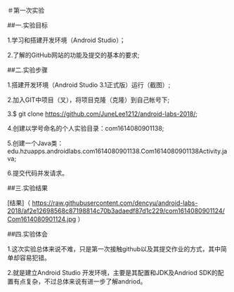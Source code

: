 ＃第一次实验

##一.实验目标

1.学习和搭建开发环境（Android Studio）；

2.了解的GitHub网站的功能及提交的基本的要求;

##二.实验步骤

1.搭建开发环境（Android Studio 3.1正式版）运行（截图）;

2.加入GIT中项目（叉），将项目克隆（克隆）到自己帐号下;

3.$ git clone https://github.com/JuneLee1212/android-labs-2018/;

4.创建以学号命名的个人实验目录：com1614080901138;

5.创建一个Java类：edu.hzuapps.androidlabs.com1614080901138.Com1614080901138Activity.java;

6.提交代码并发请求。

##三.实验结果

[结果]（ https://raw.githubusercontent.com/dencyu/android-labs-2018/af2e12698568c87198814c70b3adaedf87d1c229/com1614080901124/Com1614080901124.jpg ） 

##四.实验体会

1.这次实验总体来说不难，只是第一次接触github以及其提交作业的方式，其中简单却容易犯错。

2.就是建立Android Studio 开发环境，主要是其配置和JDK及Andriod SDK的配置有点复杂，不过总体来说有进一步了解andriod。
